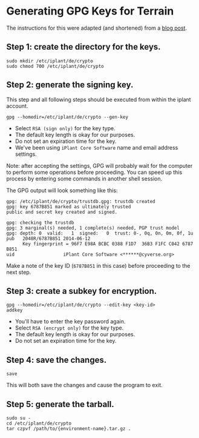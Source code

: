 # Generating GPG Keys for Terrain

The instructions for this were adapted (and shortened) from a
[blog post](http://andys.org.uk/bits/2010/02/02/gnupg-rsa-key-pair-mini-howto/).

## Step 1: create the directory for the keys.

    sudo mkdir /etc/iplant/de/crypto
    sudo chmod 700 /etc/iplant/de/crypto

## Step 2: generate the signing key.

This step and all following steps should be executed from within the iplant
account.

    gpg --homedir=/etc/iplant/de/crypto --gen-key

* Select `RSA (sign only)` for the key type.
* The default key length is okay for our purposes.
* Do not set an expiration time for the key.
* We've been using `iPlant Core Software` name and email address settings.

Note: after accepting the settings, GPG will probably wait for the computer to
perform some operations before proceeding. You can speed up this process by
entering some commands in another shell session.

The GPG output will look something like this:

    gpg: /etc/iplant/de/crypto/trustdb.gpg: trustdb created
    gpg: key 6787B851 marked as ultimately trusted
    public and secret key created and signed.

    gpg: checking the trustdb
    gpg: 3 marginal(s) needed, 1 complete(s) needed, PGP trust model
    gpg: depth: 0  valid:   1  signed:   0  trust: 0-, 0q, 0n, 0m, 0f, 1u
    pub   2048R/6787B851 2014-06-12
          Key fingerprint = 96F7 E98A BCBC 0388 F1D7  36B3 F1FC C042 6787 B851
    uid                  iPlant Core Software <******@cyverse.org>

Make a note of the key ID (`6787B851` in this case) before proceeding to the
next step.

## Step 3: create a subkey for encryption.

    gpg --homedir=/etc/iplant/de/crypto --edit-key <key-id>
    addkey

* You'll have to enter the key password again.
* Select `RSA (encrypt only)` for the key type.
* The default key length is okay for our purposes.
* Do not set an expiration time for the key.

## Step 4: save the changes.

    save

This will both save the changes and cause the program to exit.

## Step 5: generate the tarball.

    sudo su -
    cd /etc/iplant/de/crypto
    tar czpvf /path/to/{environment-name}.tar.gz .
